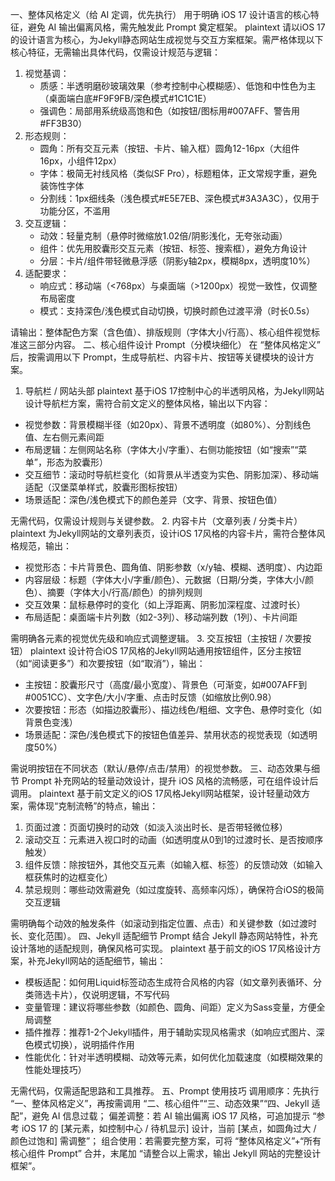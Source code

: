 一、整体风格定义（给 AI 定调，优先执行）
用于明确 iOS 17 设计语言的核心特征，避免 AI 输出偏离风格，需先触发此 Prompt 奠定框架。
plaintext
请以iOS 17的设计语言为核心，为Jekyll静态网站生成视觉与交互方案框架。需严格体现以下核心特征，无需输出具体代码，仅需设计规范与逻辑：
1. 视觉基调：
   - 质感：半透明磨砂玻璃效果（参考控制中心模糊感）、低饱和中性色为主（桌面端白底#F9F9FB/深色模式#1C1C1E）
   - 强调色：局部用系统级高饱和色（如按钮/图标用#007AFF、警告用#FF3B30）
2. 形态规则：
   - 圆角：所有交互元素（按钮、卡片、输入框）圆角12-16px（大组件16px，小组件12px）
   - 字体：极简无衬线风格（类似SF Pro），标题粗体，正文常规字重，避免装饰性字体
   - 分割线：1px细线条（浅色模式#E5E7EB、深色模式#3A3A3C），仅用于功能分区，不滥用
3. 交互逻辑：
   - 动效：轻量克制（悬停时微缩放1.02倍/阴影浅化，无夸张动画）
   - 组件：优先用胶囊形交互元素（按钮、标签、搜索框），避免方角设计
   - 分层：卡片/组件带轻微悬浮感（阴影y轴2px，模糊8px，透明度10%）
4. 适配要求：
   - 响应式：移动端（<768px）与桌面端（>1200px）视觉一致性，仅调整布局密度
   - 模式：支持深色/浅色模式自动切换，切换时颜色过渡平滑（时长0.5s）

请输出：整体配色方案（含色值）、排版规则（字体大小/行高）、核心组件视觉标准这三部分内容。
二、核心组件设计 Prompt（分模块细化）
在 “整体风格定义” 后，按需调用以下 Prompt，生成导航栏、内容卡片、按钮等关键模块的设计方案。
1. 导航栏 / 网站头部
plaintext
基于iOS 17控制中心的半透明风格，为Jekyll网站设计导航栏方案，需符合前文定义的整体风格，输出以下内容：
- 视觉参数：背景模糊半径（如20px）、背景不透明度（如80%）、分割线色值、左右侧元素间距
- 布局逻辑：左侧网站名称（字体大小/字重）、右侧功能按钮（如“搜索”“菜单”，形态为胶囊形）
- 交互细节：滚动时导航栏变化（如背景从半透变为实色、阴影加深）、移动端适配（汉堡菜单样式，胶囊形图标按钮）
- 场景适配：深色/浅色模式下的颜色差异（文字、背景、按钮色值）

无需代码，仅需设计规则与关键参数。
2. 内容卡片（文章列表 / 分类卡片）
plaintext
为Jekyll网站的文章列表页，设计iOS 17风格的内容卡片，需符合整体风格规范，输出：
- 视觉形态：卡片背景色、圆角值、阴影参数（x/y轴、模糊、透明度）、内边距
- 内容层级：标题（字体大小/字重/颜色）、元数据（日期/分类，字体大小/颜色）、摘要（字体大小/行高/颜色）的排列规则
- 交互效果：鼠标悬停时的变化（如上浮距离、阴影加深程度、过渡时长）
- 布局适配：桌面端卡片列数（如2-3列）、移动端列数（1列）、卡片间距

需明确各元素的视觉优先级和响应式调整逻辑。
3. 交互按钮（主按钮 / 次要按钮）
plaintext
设计符合iOS 17风格的Jekyll网站通用按钮组件，区分主按钮（如“阅读更多”）和次要按钮（如“取消”），输出：
- 主按钮：胶囊形尺寸（高度/最小宽度）、背景色（可渐变，如#007AFF到#0051CC）、文字色/大小/字重、点击时反馈（如缩放比例0.98）
- 次要按钮：形态（如描边胶囊形）、描边线色/粗细、文字色、悬停时变化（如背景色变浅）
- 场景适配：深色/浅色模式下的按钮色值差异、禁用状态的视觉表现（如透明度50%）

需说明按钮在不同状态（默认/悬停/点击/禁用）的视觉参数。
三、动态效果与细节 Prompt
补充网站的轻量动效设计，提升 iOS 风格的流畅感，可在组件设计后调用。
plaintext
基于前文定义的iOS 17风格Jekyll网站框架，设计轻量动效方案，需体现“克制流畅”的特点，输出：
1. 页面过渡：页面切换时的动效（如淡入淡出时长、是否带轻微位移）
2. 滚动交互：元素进入视口时的动画（如透明度从0到1的过渡时长、是否按顺序触发）
3. 组件反馈：除按钮外，其他交互元素（如输入框、标签）的反馈动效（如输入框获焦时的边框变化）
4. 禁忌规则：哪些动效需避免（如过度旋转、高频率闪烁），确保符合iOS的极简交互逻辑

需明确每个动效的触发条件（如滚动到指定位置、点击）和关键参数（如过渡时长、变化范围）。
四、Jekyll 适配细节 Prompt
结合 Jekyll 静态网站特性，补充设计落地的适配规则，确保风格可实现。
plaintext
基于前文的iOS 17风格设计方案，补充Jekyll网站的适配细节，输出：
- 模板适配：如何用Liquid标签动态生成符合风格的内容（如文章列表循环、分类筛选卡片），仅说明逻辑，不写代码
- 变量管理：建议将哪些参数（如颜色、圆角、间距）定义为Sass变量，方便全局调整
- 插件推荐：推荐1-2个Jekyll插件，用于辅助实现风格需求（如响应式图片、深色模式切换），说明插件作用
- 性能优化：针对半透明模糊、动效等元素，如何优化加载速度（如模糊效果的性能处理技巧）

无需代码，仅需适配思路和工具推荐。
五、Prompt 使用技巧
调用顺序：先执行 “一、整体风格定义”，再按需调用 “二、核心组件”“三、动态效果”“四、Jekyll 适配”，避免 AI 信息过载；
偏差调整：若 AI 输出偏离 iOS 17 风格，可追加提示 “参考 iOS 17 的 [某元素，如控制中心 / 待机显示] 设计，当前 [某点，如圆角过大 / 颜色过饱和] 需调整”；
组合使用：若需要完整方案，可将 “整体风格定义”+“所有核心组件 Prompt” 合并，末尾加 “请整合以上需求，输出 Jekyll 网站的完整设计框架”。